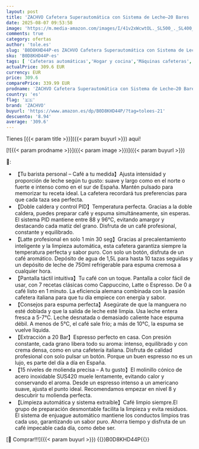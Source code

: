 ```yaml
---
layout: post
title: 'ZACHVO Cafetera Superautomática con Sistema de Leche–20 Bares  7 Bebidas  15 Niveles de Molido  Depósito de Agua de 1 5L  Doble Caldera  Control PID  Limpieza Automática Pantalla Táctil，Café con Leche'
date: 2025-08-07 09:53:58
image: 'https://m.media-amazon.com/images/I/41v2xWcwtOL._SL500_._SL400_.jpg'
comments: true
category: ofertas
author: 'tole.es'
slug: 'B0D8KHD44P-es ZACHVO Cafetera Superautomática con Sistema de Leche–20...'
sku: 'B0D8KHD44P-es'
tags: [ 'Cafeteras automáticas','Hogar y cocina','Máquinas cafeteras','Utensilios para café y té','cafetera','zachvo','🇪🇸', ]
actualPrice: 309.6 EUR
currency: EUR
price: 309.6
comparePrice: 339.99 EUR
prodname: 'ZACHVO Cafetera Superautomática con Sistema de Leche–20 Bares  7 Bebidas  15 Niveles de Molido  Depósito de Agua de 1 5L  Doble Caldera  Control PID  Limpieza Automática Pantalla Táctil，Café con Leche'
country: 'es'
flag: '🇪🇸'
brand: 'ZACHVO'
buyurl: 'https://www.amazon.es/dp/B0D8KHD44P/?tag=tolees-21'
descuento: '8.94'
average: '309.6'
---
```


Tienes [{{< param title >}}]({{< param buyurl >}}) aqui!

[![{{< param prodname >}}]({{< param image >}})]({{< param buyurl >}})

🔎:

- 【Tu barista personal – Café a tu medida】Ajusta intensidad y proporción de leche según tu gusto: suave y largo como en el norte o fuerte e intenso como en el sur de España. Mantén pulsado para memorizar tu receta ideal. La cafetera recordará tus preferencias para que cada taza sea perfecta.
- 【Doble caldera y control PID】Temperatura perfecta. Gracias a la doble caldera, puedes preparar café y espuma simultáneamente, sin esperas. El sistema PID mantiene entre 88 y 96°C, evitando amargor y destacando cada matiz del grano. Disfruta de un café profesional, constante y equilibrado.
- 【Latte profesional en solo 1 min 30 seg】Gracias al precalentamiento inteligente y la limpieza automática, esta cafetera garantiza siempre la temperatura perfecta y sabor puro. Con solo un botón, disfruta de un café aromático. Depósito de agua de 1,5L para hasta 10 tazas seguidas y un depósito de leche de 750ml refrigerable para espuma cremosa a cualquier hora.
- 【Pantalla táctil intuitiva】Tu café con un toque. Pantalla a color fácil de usar, con 7 recetas clásicas como Cappuccino, Latte o Espresso. De 0 a café listo en 1 minuto. La eficiencia alemana combinada con la pasión cafetera italiana para que tu día empiece con energía y sabor.
- 【Consejos para espuma perfecta】Asegúrate de que la manguera no esté doblada y que la salida de leche esté limpia. Usa leche entera fresca a 5-7°C. Leche desnatada o demasiado caliente hace espuma débil. A menos de 5°C, el café sale frío; a más de 10°C, la espuma se vuelve líquida.
- 【Extracción a 20 Bar】Espresso perfecto en casa. Con presión constante, cada grano libera todo su aroma: intenso, equilibrado y con crema densa, como en una cafetería italiana. Disfruta de calidad profesional con solo pulsar un botón. Porque un buen espresso no es un lujo, es parte del día a día en España.
- 【15 niveles de molienda precisa – A tu gusto】El molinillo cónico de acero inoxidable SUS420 muele lentamente, evitando calor y conservando el aroma. Desde un espresso intenso a un americano suave, ajusta el punto ideal. Recomendamos empezar en nivel 8 y descubrir tu molienda perfecta.
- 【Limpieza automática y sistema extraíble】Café limpio siempre.El grupo de preparación desmontable facilita la limpieza y evita residuos. El sistema de enjuague automático mantiene los conductos limpios tras cada uso, garantizando un sabor puro. Ahorra tiempo y disfruta de un café impecable cada día, como debe ser.

[🛒 Comprar!!!]({{< param buyurl >}})
{{<world>}}B0D8KHD44P{{</world>}}
